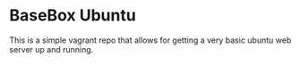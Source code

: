BaseBox Ubuntu
==============

This is a simple vagrant repo that allows for getting a very basic ubuntu web server up and running.
